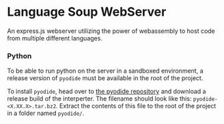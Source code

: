 # Language Soup WebServer

An express.js webserver utilizing the power of webassembly to host code from multiple different languages.

### Python

To be able to run python on the server in a sandboxed environment, a release version of `pyodide` must be available in the root of the project.

To install `pyodide`, head over to [the pyodide repository](https://github.com/pyodide/pyodide/releases) and download a release build of the interperter. The filename should look like this: `pyodide-<X.XX.X>.tar.bz2`. Extract the contents of this file to the root of the project in a folder named `pyodide/`.
